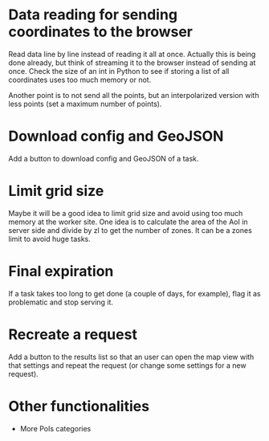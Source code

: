 # Data reading for sending coordinates to the browser

Read data line by line instead of reading it all at once. Actually this is being done already, but think of streaming it to the browser instead of sending at once. Check the size of an int in Python to see if storing a list of all coordinates uses too much memory or not.

Another point is to not send all the points, but an interpolarized version with less points (set a maximum number of points).

# Download config and GeoJSON

Add a button to download config and GeoJSON of a task.

# Limit grid size

Maybe it will be a good idea to limit grid size and avoid using too much memory at the worker site. One idea is to calculate the area of the AoI in server side and divide by zl to get the number of zones. It can be a zones limit to avoid huge tasks.

# Final expiration

If a task takes too long to get done (a couple of days, for example), flag it as problematic and stop serving it.

# Recreate a request

Add a button to the results list so that an user can open the map view with that settings and repeat the request (or change some settings for a new request).

# Other functionalities

- More PoIs categories
